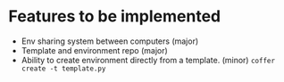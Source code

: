 # Features to be implemented

- Env sharing system between computers (major)
- Template and environment repo (major)
- Ability to create environment directly from a template. (minor)
  `coffer create -t template.py`

